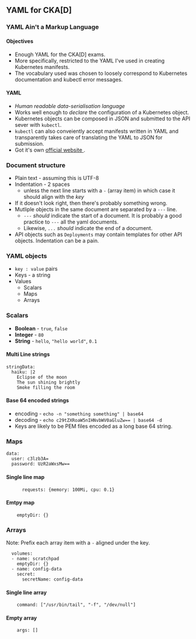 ## YAML for CKA[D]

### YAML Ain't a Markup Language

#### Objectives

* Enough YAML for the CKA[D] exams.
* More specifically, restricted to the YAML I've used in creating Kubernetes manifests.
* The vocabulary used was chosen to loosely correspond to Kubernetes documentation and kubectl error messages.

#### YAML

* *Human readable data-serialisation language*
* Works well enough to *declare* the configuration of a Kubernetes object.
* Kubernetes objects can be composed in JSON and submitted to the API sever with `kubectl`.
* `kubectl` can also conveiently accept manifests written in YAML and transparently takes care of translating the YAML to JSON for submission.
* Got it's own [official website ](https://yaml.org/).

### Document structure

* Plain text - assuming this is UTF-8
* Indentation - 2 spaces
    * unless the next line starts with a `-` (array item) in which case it should align with the *key*
* If it doesn't look right, then there's probably something wrong.
* Mutliple objects in the same document are separated by a `---` line.
    * `---` *should* indicate the start of a document.  It is probably a good practice to `---` all
the yaml documents.
    * Likewise, `...` *should* indicate the end of a document.
* API objects such as `Deployments` may contain templates for other API objects.  Indentation can be a pain.

### YAML objects

* `key : value` pairs
* Keys - a string
* Values
    * Scalars
    * Maps
    * Arrays

### Scalars

* **Boolean** - `true`, `false`
* **Integer** - `80`
* **String** - `hello`, `"hello world"`, `0.1`

#### Multi Line strings

```{yaml}
stringData:
  haiku: |2
    Eclipse of the moon
    The sun shining brightly
    Smoke filling the room
```

#### Base 64 encoded strings

* encoding - `echo -n "something something" | base64`
* decoding - `echo c29tZXRoaW5nIHNvbWV0aGluZw== | base64 -d`
* Keys are likely to be PEM files encoded as a long base 64 string.

### Maps

```{yaml}
data:
  user: c3lzb3A=
  password: UzR2aWxsMw==
```

#### Single line map

```{yaml}
      requests: {memory: 100Mi, cpu: 0.1}
```

#### Emtpy map

```{yaml}
    emptyDir: {}
```

### Arrays

Note: Prefix each array item with a `-` aligned under the key.

```{yaml}
  volumes:
  - name: scratchpad
    emptyDir: {}
  - name: config-data
    secret:
      secretName: config-data
```

#### Single line array

```{yaml}
    command: ["/usr/bin/tail", "-f", "/dev/null"]
```

#### Empty array

```{yaml}
    args: []
```

